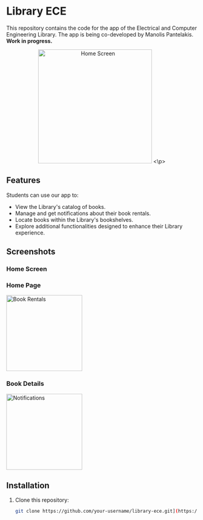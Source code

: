 # Library ECE

This repository contains the code for the app of the Electrical and Computer Engineering Library. The app is being co-developed by Manolis Pantelakis. **Work in progress.**

<p align="center">
<img src="https://github.com/user-attachments/assets/31754878-abfb-418b-bfb5-ec6f75de5435" alt="Home Screen" width="300">
<\p>

## Features

Students can use our app to:
- View the Library's catalog of books.
- Manage and get notifications about their book rentals.
- Locate books within the Library's bookshelves.
- Explore additional functionalities designed to enhance their Library experience.

## Screenshots

### Home Screen


### Home Page
<img src="https://github.com/user-attachments/assets/b72bf4ef-f074-4aff-829b-7719f9764f76" alt="Book Rentals" width="200">

### Book Details
<img src="https://github.com/user-attachments/assets/81767219-e714-46df-bc07-44ee8bd9f1bf" alt="Notifications" width="200">


## Installation

1. Clone this repository:
   ```bash
   git clone https://github.com/your-username/library-ece.git](https://github.com/stratosreppas/LibraryECE-App.git


